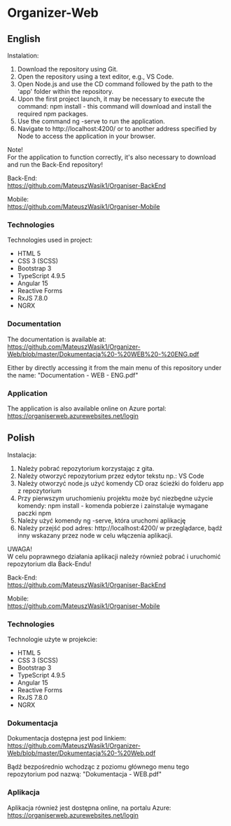 # Organizer-Web
## English

Instalation:

1. Download the repository using Git.
2. Open the repository using a text editor, e.g., VS Code.
3. Open Node.js and use the CD command followed by the path to the 'app' folder within the repository.
4. Upon the first project launch, it may be necessary to execute the command: npm install - this command will download and install the required npm packages.
5. Use the command ng -serve to run the application.
6. Navigate to http://localhost:4200/ or to another address specified by Node to access the application in your browser.

Note!\
For the application to function correctly, it's also necessary to download and run the Back-End repository!

Back-End:\
https://github.com/MateuszWasik1/Organiser-BackEnd

Mobile:\
https://github.com/MateuszWasik1/Organiser-Mobile


### Technologies

Technologies used in project:
* HTML 5
* CSS 3 (SCSS)
* Bootstrap 3
* TypeScript 4.9.5
* Angular 15
* Reactive Forms
* RxJS 7.8.0
* NGRX

### Documentation 

The documentation is available at:\
https://github.com/MateuszWasik1/Organizer-Web/blob/master/Dokumentacja%20-%20WEB%20-%20ENG.pdf

Either by directly accessing it from the main menu of this repository under the name: "Documentation - WEB - ENG.pdf"


### Application 

The application is also available online on Azure portal: https://organiserweb.azurewebsites.net/login  

## Polish

Instalacja:

1. Należy pobrać repozytorium korzystając z gita.
2. Należy otworzyć repozytorium przez edytor tekstu np.: VS Code
3. Należy otworzyć node.js użyć komendy CD oraz ścieżki do folderu app z repozytorium
4. Przy pierwszym uruchomieniu projektu może być niezbędne użycie komendy: npm install - komenda pobierze i zainstaluje wymagane paczki npm
5. Należy użyć komendy ng -serve, która uruchomi aplikację
6. Należy przejść pod adres: http://localhost:4200/ w przeglądarce, bądź inny wskazany przez node w celu włączenia aplikacji.

UWAGA!\
W celu poprawnego działania aplikacji należy również pobrać i uruchomić repozytorium dla Back-Endu!

Back-End:\
https://github.com/MateuszWasik1/Organiser-BackEnd

Mobile:\
https://github.com/MateuszWasik1/Organiser-Mobile


### Technologies

Technologie użyte w projekcie:
* HTML 5
* CSS 3 (SCSS)
* Bootstrap 3
* TypeScript 4.9.5
* Angular 15
* Reactive Forms
* RxJS 7.8.0
* NGRX


### Dokumentacja 

Dokumentacja dostępna jest pod linkiem:\
https://github.com/MateuszWasik1/Organizer-Web/blob/master/Dokumentacja%20-%20Web.pdf

Bądź bezpośrednio wchodząc z poziomu głównego menu tego repozytorium pod nazwą: "Dokumentacja - WEB.pdf" 


### Aplikacja 

Aplikacja również jest dostępna online, na portalu Azure: https://organiserweb.azurewebsites.net/login  
